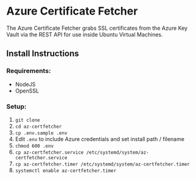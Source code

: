 # __Azure Certificate Fetcher__
The Azure Certificate Fetcher grabs SSL certificates from the Azure Key Vault via the REST API for use inside Ubuntu Virtual Machines.

## __Install Instructions__
### __Requirements__:
* NodeJS
* OpenSSL

### __Setup:__
1. `git clone`
2. `cd az-certfetcher`
1. `cp .env.sample .env`
1. Edit `.env` to include Azure credentials and set install path / filename
1. `chmod 600 .env`
1. `cp az-certfetcher.service /etc/systemd/system/az-certfetcher.service`
1. `cp az-certfetcher.timer /etc/systemd/system/az-certfetcher.timer`
1. `systemctl enable az-certfetcher.timer`